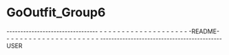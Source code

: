 # GoOutfit_Group6
--------------------------------- - - - - - - - - - - - - - - - - - - - - -README- - - - - - - - - - - - - - - - - - - - - - --------------------------------------------
USER
